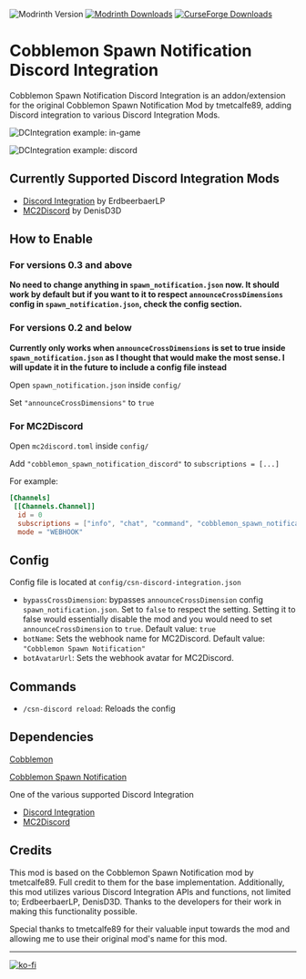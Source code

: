 ![Modrinth Version](https://img.shields.io/modrinth/v/GjyKHwb6?style=for-the-badge&labelColor=444444&color=00af5c)
[![Modrinth Downloads](https://img.shields.io/modrinth/dt/GjyKHwb6?style=for-the-badge&logo=modrinth&color=00af5c&label=%20&labelColor=444444)](https://modrinth.com/mod/cobblemon-spawn-notification-for-discord)
[![CurseForge Downloads](https://img.shields.io/curseforge/dt/1239095?style=for-the-badge&logo=curseforge&label=%20&labelColor=444444&color=e04e14&link=https%3A%2F%2Fwww.curseforge.com%2Fminecraft%2Fmc-mods%2Fcobblemon-spawn-notification-discord-integration)](https://www.curseforge.com/minecraft/mc-mods/cobblemon-spawn-notification-discord-integration)

# Cobblemon Spawn Notification Discord Integration

Cobblemon Spawn Notification Discord Integration is an addon/extension for the original Cobblemon Spawn Notification Mod by tmetcalfe89, adding Discord integration to various Discord Integration Mods.

![DCIntegration example: in-game](https://cdn.modrinth.com/data/GjyKHwb6/images/830beb76740f4c18d1fa18d940bbbfddaac53549.png)

![DCIntegration example: discord](https://cdn.modrinth.com/data/GjyKHwb6/images/4444a57c4463ce77cc165de3a528767d3fd3928b.png)

## Currently Supported Discord Integration Mods

- [Discord Integration](https://modrinth.com/plugin/dcintegration) by ErdbeerbaerLP
- [MC2Discord](https://modrinth.com/mod/mc2discord) by DenisD3D

## How to Enable

### For versions 0.3 and above

**No need to change anything in ``spawn_notification.json`` now. It should work by default but if you want to it to respect ``announceCrossDimensions`` config in ``spawn_notification.json``, check the config section.**

### For versions 0.2 and below

**Currently only works when ``announceCrossDimensions`` is set to true inside ``spawn_notification.json`` as I thought that would make the most sense. I will update it in the future to include a config file instead**

Open ``spawn_notification.json`` inside ``config/``

Set ``"announceCrossDimensions"`` to ``true``

### For MC2Discord

Open ``mc2discord.toml`` inside ``config/``

Add ```"cobblemon_spawn_notification_discord"``` to ``subscriptions = [...]``

For example:

```toml
[Channels]
 [[Channels.Channel]]
  id = 0
  subscriptions = ["info", "chat", "command", "cobblemon_spawn_notification_discord"]
  mode = "WEBHOOK"
```

## Config

Config file is located at ``config/csn-discord-integration.json`` 

- ``bypassCrossDimension``: bypasses ``announceCrossDimension`` config ``spawn_notification.json``. Set to ``false`` to respect the setting. Setting it to false would essentially disable the mod and you would need to set ``announceCrossDimension`` to ``true``. Default value: ``true``
- ``botName``: Sets the webhook name for MC2Discord. Default value: ``"Cobblemon Spawn Notification"``
- ``botAvatarUrl``: Sets the webhook avatar for MC2Discord.

## Commands

- ``/csn-discord reload``: Reloads the config

## Dependencies

[Cobblemon](https://modrinth.com/mod/cobblemon)

[Cobblemon Spawn Notification](https://modrinth.com/mod/cobblemon-spawn-notification)

One of the various supported Discord Integration

- [Discord Integration](https://modrinth.com/plugin/dcintegration)
- [MC2Discord](https://modrinth.com/mod/mc2discord)

## Credits

This mod is based on the Cobblemon Spawn Notification mod by tmetcalfe89. Full credit to them for the base implementation. Additionally, this mod utilizes various Discord Integration APIs and functions, not limited to; ErdbeerbaerLP, DenisD3D. Thanks to the developers for their work in making this functionality possible.

Special thanks to tmetcalfe89 for their valuable input towards the mod and allowing me to use their original mod's name for this mod.

------

[![ko-fi](https://ko-fi.com/img/githubbutton_sm.svg)](https://ko-fi.com/L3L11CY3WS)
